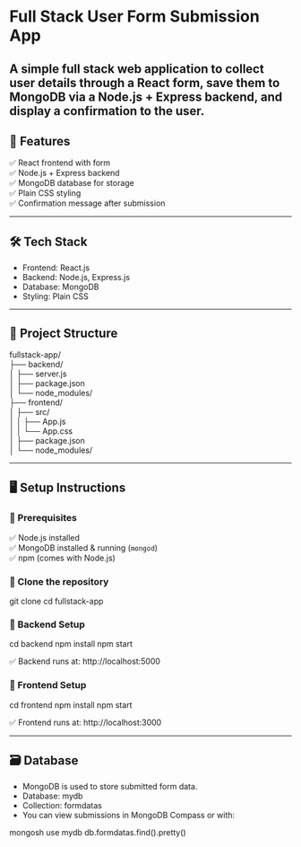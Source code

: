 Full Stack User Form Submission App
===================================

A simple full stack web application to collect user details through a React form, save them to MongoDB via a Node.js + Express backend, and display a confirmation to the user.
---

🚀 Features
-----------
✅ React frontend with form  
✅ Node.js + Express backend  
✅ MongoDB database for storage  
✅ Plain CSS styling  
✅ Confirmation message after submission

---

🛠️ Tech Stack
--------------
- Frontend: React.js
- Backend: Node.js, Express.js
- Database: MongoDB
- Styling: Plain CSS

---

📂 Project Structure
--------------------
fullstack-app/                                                                                                                                                                                                       
├── backend/                                                                                                                                                                                                       
│   ├── server.js                                                                                                                                                                                                    
│   ├── package.json                                                                                                                                                                                                
│   └── node_modules/                                                                                                                                                                                                
├── frontend/                                                                                                                                                                                                        
│   ├── src/                                                                                                                                                                 
│   │   ├── App.js                                                                                                                                                                                     
│   │   └── App.css                                                                                                                                                                                             
│   ├── package.json                                                                                                                                                                                
│   └── node_modules/                                                                                                                                                             

---

🖥️ Setup Instructions
----------------------

### 🔷 Prerequisites
✅ Node.js installed  
✅ MongoDB installed & running (`mongod`)  
✅ npm (comes with Node.js)

### 🔷 Clone the repository
git clone <your-repo-url>
cd fullstack-app

### 🔷 Backend Setup
cd backend
npm install
npm start

✅ Backend runs at: http://localhost:5000

### 🔷 Frontend Setup
cd frontend
npm install
npm start

✅ Frontend runs at: http://localhost:3000

---

🗃️ Database
------------
- MongoDB is used to store submitted form data.
- Database: mydb
- Collection: formdatas
- You can view submissions in MongoDB Compass or with:

mongosh
use mydb
db.formdatas.find().pretty()

